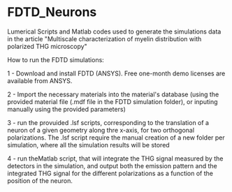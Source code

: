 # FDTD_Neurons

Lumerical Scripts and Matlab codes used to generate the simulations data in the article "Multiscale characterization of myelin distribution with polarized THG microscopy"

How to run the FDTD simulations:


1 - Download and install FDTD (ANSYS). Free one-month demo licenses are available from ANSYS.


2 - Import the necessary materials into the material's database (using the provided material file (.mdf file in the FDTD simulation folder), or inputing manually using the provided parameters)


3 - run the provuided .lsf scripts, corresponding to the translation of a neuron of a given geometry along thre x-axis, for two orthogonal polarizations. The .lsf script require the manual creation of a new folder per simulation, where all the simulation results will be stored 


4 - run theMatlab script, that will integrate the THG signal measured by the detectors in the simulation, and output both the emission pattern and the integrated THG signal for the different polarizations as a function of the position of the neuron.
